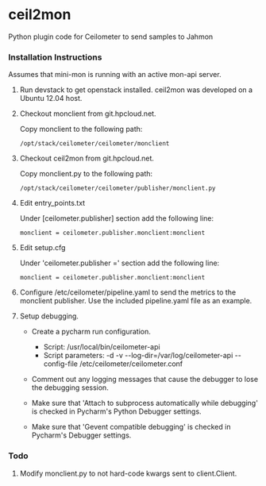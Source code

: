 ceil2mon
========

Python plugin code for Ceilometer to send samples to Jahmon

### Installation Instructions

Assumes that mini-mon is running with an active mon-api server.

1. Run devstack to get openstack installed.  ceil2mon was developed on a Ubuntu 12.04 host.

2.  Checkout monclient from git.hpcloud.net.
    
      Copy monclient to the following path:

        /opt/stack/ceilometer/ceilometer/monclient

3.  Checkout ceil2mon  from git.hpcloud.net.

      Copy monclient.py to the following path:
  
        /opt/stack/ceilometer/ceilometer/publisher/monclient.py

4.  Edit entry_points.txt

      Under [ceilometer.publisher] section add the following line:

        monclient = ceilometer.publisher.monclient:monclient


5.  Edit setup.cfg

      Under 'ceilometer.publisher =' section add the following line:

        monclient = ceilometer.publisher.monclient:monclient

6.  Configure /etc/ceilometer/pipeline.yaml to send the metrics to the monclient publisher.  Use the included pipeline.yaml file as an example.

7.  Setup debugging.

    * Create a pycharm run configuration.
  
        - Script: /usr/local/bin/ceilometer-api
        - Script parameters:  -d -v --log-dir=/var/log/ceilometer-api --config-file /etc/ceilometer/ceilometer.conf
    
    * Comment out any logging messages that cause the debugger to lose the debugging session.
    * Make sure that 'Attach to subprocess automatically while debugging' is checked in Pycharm's Python Debugger settings.
    * Make sure that 'Gevent compatible debugging' is checked in Pycharm's Debugger settings.
  
  
### Todo

1. Modify monclient.py to not hard-code kwargs sent to client.Client.
 




